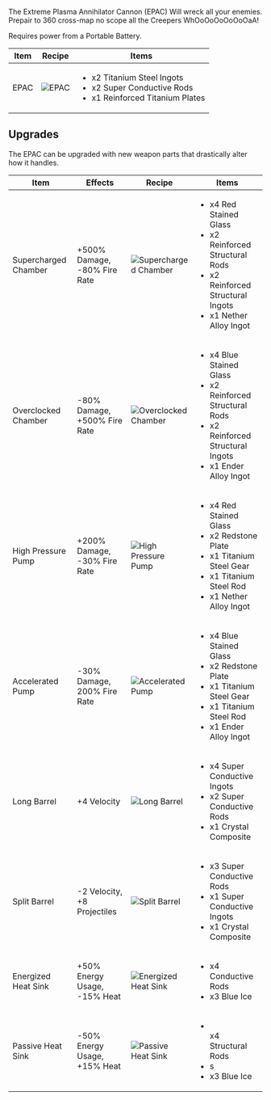 The Extreme Plasma Annihilator Cannon (EPAC) Will wreck all your enemies. Prepair to 360 cross-map no scope all the Creepers WhOoOoOoOoOoOaA!

Requires power from a Portable Battery.


| Item | Recipe | Items |
|------|--------|-------|
| EPAC| ![EPAC](https://cdn.discordapp.com/attachments/739536694398812230/879727728381808710/plasma_weapon.png) | <ul><li>x2 Titanium Steel Ingots</li><li>x2 Super Conductive Rods</li><li>x1 Reinforced Titanium Plates</li></ul> |

## Upgrades

The EPAC can be upgraded with new weapon parts that drastically alter how it handles.


| Item | Effects | Recipe | Items |
|------|---------|--------|-------|
| Supercharged Chamber | +500% Damage, -80% Fire Rate | ![Supercharged Chamber](https://cdn.discordapp.com/attachments/739536694398812230/879728103772020786/supercharged_chamber.png) | <ul><li>x4 Red Stained Glass</li><li>x2 Reinforced Structural Rods</li><li>x2 Reinforced Structural Ingots</li><li>x1 Nether Alloy Ingot</li></ul> |
| Overclocked Chamber | -80% Damage, +500% Fire Rate | ![Overclocked Chamber](https://cdn.discordapp.com/attachments/739536694398812230/879728065528361031/overclocked_chamber.png) | <ul><li>x4 Blue Stained Glass</li><li>x2 Reinforced Structural Rods</li><li>x2 Reinforced Structural Ingots</li><li>x1 Ender Alloy Ingot</li></ul> |
| High Pressure Pump | +200% Damage, -30% Fire Rate | ![High Pressure Pump](https://cdn.discordapp.com/attachments/739536694398812230/879728571055243274/high_pressure_pump.png) | <ul><li>x4 Red Stained Glass</li><li>x2 Redstone Plate</li><li>x1 Titanium Steel Gear</li><li>x1 Titanium Steel Rod</li><li>x1 Nether Alloy Ingot</li></ul> |
| Accelerated Pump | -30% Damage, 200% Fire Rate | ![Accelerated Pump](https://cdn.discordapp.com/attachments/739536694398812230/879728223469072414/accelerated_pump.png) | <ul><li>x4 Blue Stained Glass</li><li>x2 Redstone Plate</li><li>x1 Titanium Steel Gear</li><li>x1 Titanium Steel Rod</li><li>x1 Ender Alloy Ingot</li></ul> |
| Long Barrel | +4 Velocity |![Long Barrel](https://cdn.discordapp.com/attachments/739536694398812230/879728607210115153/long_barrel.png) | <ul><li>x4 Super Conductive Ingots</li><li>x2 Super Conductive Rods</li><li>x1 Crystal Composite</li></ul> |
| Split Barrel | -2 Velocity, +8 Projectiles | ![Split Barrel](https://cdn.discordapp.com/attachments/739536694398812230/879728632996716624/split_barrel.png) | <ul><li>x3 Super Conductive Rods</li><li>x1 Super Conductive Ingots</li><li>x1 Crystal Composite</li></ul> |
| Energized Heat Sink | +50% Energy Usage, -15% Heat |![Energized Heat Sink](https://cdn.discordapp.com/attachments/739536694398812230/879728778824253520/energized_heat_sink.png) | <ul><li>x4 Conductive Rods</li><li>x3 Blue Ice</li></ul> |
| Passive Heat Sink | -50% Energy Usage, +15% Heat | ![Passive Heat Sink](https://cdn.discordapp.com/attachments/739536694398812230/879728799833550908/passive_heat_sink.png) | <ul><li></li>x4 Structural Rods<li>s</li><li>x3 Blue Ice</li></ul> |
